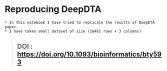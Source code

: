 # **Reproducing DeepDTA**
    * In this notebook I have tried to replicate the results of DeepDTA paper. 
    * I have taken small dataset of size (18461 rows × 3 columns) 

> ## **DOI** : https://doi.org/10.1093/bioinformatics/bty593
